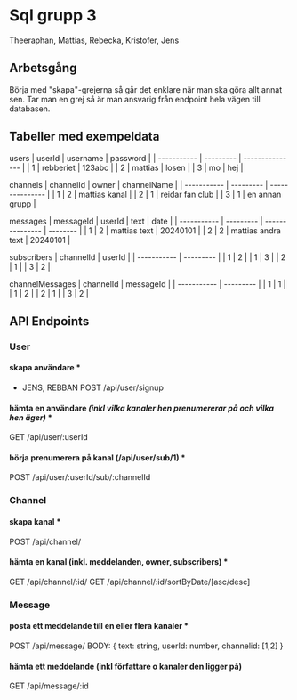 # Sql grupp 3

Theeraphan, Mattias, Rebecka, Kristofer, Jens

## Arbetsgång

Börja med "skapa"-grejerna så går det enklare när man ska göra allt annat sen. Tar man en grej så är man ansvarig från endpoint hela vägen till databasen.

## Tabeller med exempeldata

users
| userId | username | password |
| ----------- | --------- | --------------- |
| 1 | rebberiet | 123abc |
| 2 | mattias | losen |
| 3 | mo | hej |

channels
| channelId | owner | channelName |
| ----------- | --------- | --------------- |
| 1 | 2 | mattias kanal |
| 2 | 1 | reidar fan club |
| 3 | 1 | en annan grupp |

messages
| messageId | userId | text | date |
| ----------- | --------- | --------------- | -------- |
| 1 | 2 | mattias text | 20240101 |
| 2 | 2 | mattias andra text | 20240101 |

subscribers
| channelId | userId |
| ----------- | --------- |
| 1 | 2 |
| 1 | 3 |
| 2 | 1 |
| 3 | 2 |

channelMessages
| channelId | messageId |
| ----------- | --------- |
| 1 | 1 |
| 1 | 2 |
| 2 | 1 |
| 3 | 2 |

## API Endpoints

### User

#### skapa användare \*

- JENS, REBBAN
  POST /api/user/signup

#### hämta en användare _(inkl vilka kanaler hen prenumererar på och vilka hen äger)_ \*

GET /api/user/:userId

#### börja prenumerera på kanal (/api/user/sub/1) \*

POST /api/user/:userId/sub/:channelId

### Channel

#### skapa kanal \*

POST /api/channel/

#### hämta en kanal (inkl. meddelanden, owner, subscribers) \*

GET /api/channel/:id/
GET /api/channel/:id/sortByDate/[asc/desc]

### Message

#### posta ett meddelande till en eller flera kanaler \*

POST /api/message/
BODY:
{
text: string,
userId: number,
channelid: [1,2]
}

#### hämta ett meddelande (inkl författare o kanaler den ligger på)

GET /api/message/:id
